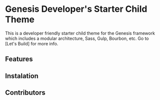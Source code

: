 # Genesis Developer's Starter Child Theme

This is a developer friendly starter child theme for the Genesis framework which includes a modular architecture, Sass, Gulp, Bourbon, etc. Go to [Let's Build] for more info.

## Features

## Instalation

## Contributors